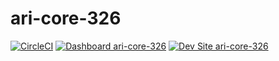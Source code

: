# ari-core-326

[![CircleCI](https://circleci.com/gh/ari-gold/ari-core-326.svg?style=shield)](https://circleci.com/gh/ari-gold/ari-core-326)
[![Dashboard ari-core-326](https://img.shields.io/badge/dashboard-ari_core_326-yellow.svg)](https://dashboard.pantheon.io/sites/66932ed1-d33a-4a8f-b44d-f7653a097402#dev/code)
[![Dev Site ari-core-326](https://img.shields.io/badge/site-ari_core_326-blue.svg)](http://dev-ari-core-326.pantheonsite.io/)